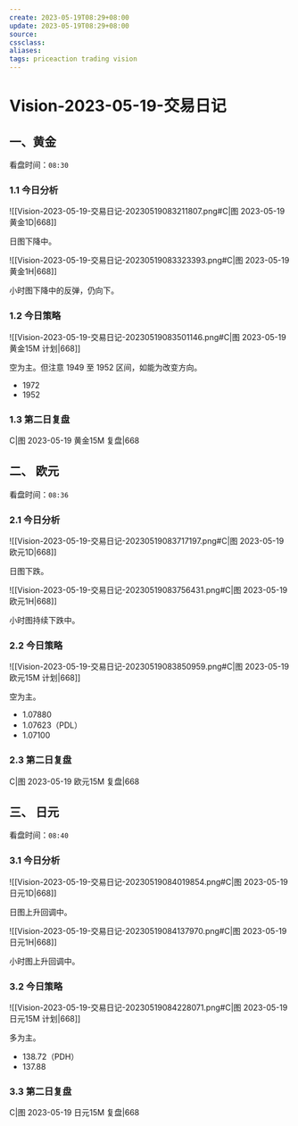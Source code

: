 ```yaml
---
create: 2023-05-19T08:29+08:00
update: 2023-05-19T08:29+08:00
source:
cssclass:
aliases:
tags: priceaction trading vision
---
```


# Vision-2023-05-19-交易日记

## 一、黄金

看盘时间：`08:30`

### 1.1 今日分析

![[Vision-2023-05-19-交易日记-20230519083211807.png#C|图 2023-05-19 黄金1D|668]]

日图下降中。

![[Vision-2023-05-19-交易日记-20230519083323393.png#C|图 2023-05-19 黄金1H|668]]

小时图下降中的反弹，仍向下。

### 1.2 今日策略

![[Vision-2023-05-19-交易日记-20230519083501146.png#C|图 2023-05-19 黄金15M 计划|668]]

空为主。但注意 1949 至 1952 区间，如能为改变方向。

- 1972
- 1952

### 1.3 第二日复盘

C|图 2023-05-19 黄金15M 复盘|668

## 二、 欧元

看盘时间：`08:36`

### 2.1 今日分析

![[Vision-2023-05-19-交易日记-20230519083717197.png#C|图 2023-05-19 欧元1D|668]]

日图下跌。

![[Vision-2023-05-19-交易日记-20230519083756431.png#C|图 2023-05-19 欧元1H|668]]

小时图持续下跌中。

### 2.2 今日策略

![[Vision-2023-05-19-交易日记-20230519083850959.png#C|图 2023-05-19 欧元15M 计划|668]]

空为主。

- 1.07880
- 1.07623（PDL）
- 1.07100

### 2.3 第二日复盘

C|图 2023-05-19 欧元15M 复盘|668

## 三、 日元

看盘时间：`08:40`

### 3.1 今日分析

![[Vision-2023-05-19-交易日记-20230519084019854.png#C|图 2023-05-19 日元1D|668]]

日图上升回调中。

![[Vision-2023-05-19-交易日记-20230519084137970.png#C|图 2023-05-19 日元1H|668]]

小时图上升回调中。

### 3.2 今日策略

![[Vision-2023-05-19-交易日记-20230519084228071.png#C|图 2023-05-19 日元15M 计划|668]]

多为主。

- 138.72（PDH）
- 137.88

### 3.3 第二日复盘

C|图 2023-05-19 日元15M 复盘|668
